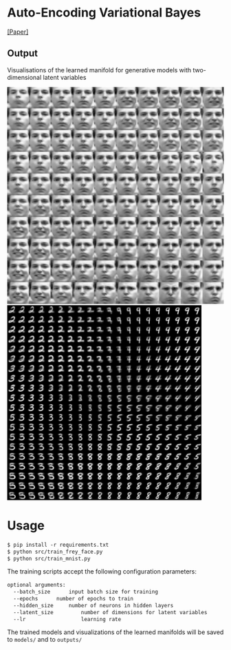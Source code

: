 # Auto-Encoding Variational Bayes
[[Paper]](https://arxiv.org/abs/1312.6114)


## Output
Visualisations of the learned manifold for generative models with two-dimensional latent variables

![Frey face](outputs/frey.png)
![MNIST](outputs/mnist.png)


# Usage

```
$ pip install -r requirements.txt
$ python src/train_frey_face.py
$ python src/train_mnist.py
```

The training scripts accept the following configuration parameters:
```
optional arguments:
  --batch_size		input batch size for training
  --epochs		number of epochs to train
  --hidden_size		number of neurons in hidden layers
  --latent_size         number of dimensions for latent variables
  --lr                  learning rate
```

The trained models and visualizations of the learned manifolds will be saved to `models/` and to `outputs/`

